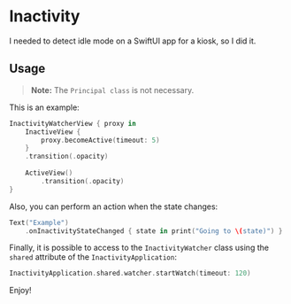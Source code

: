 # Inactivity

I needed to detect idle mode on a SwiftUI app for a kiosk, so I did it.

## Usage

> **Note:** The `Principal class` is not necessary.

This is an example:

```swift
InactivityWatcherView { proxy in
    InactiveView {
        proxy.becomeActive(timeout: 5)
    }
    .transition(.opacity)
    
    ActiveView()
        .transition(.opacity)
}
```

Also, you can perform an action when the state changes:

```swift
Text("Example")
    .onInactivityStateChanged { state in print("Going to \(state)") }
```

Finally, it is possible to access to the `InactivityWatcher` class using the `shared` attribute of the `InactivityApplication`:

```swift
InactivityApplication.shared.watcher.startWatch(timeout: 120)
```

Enjoy!
